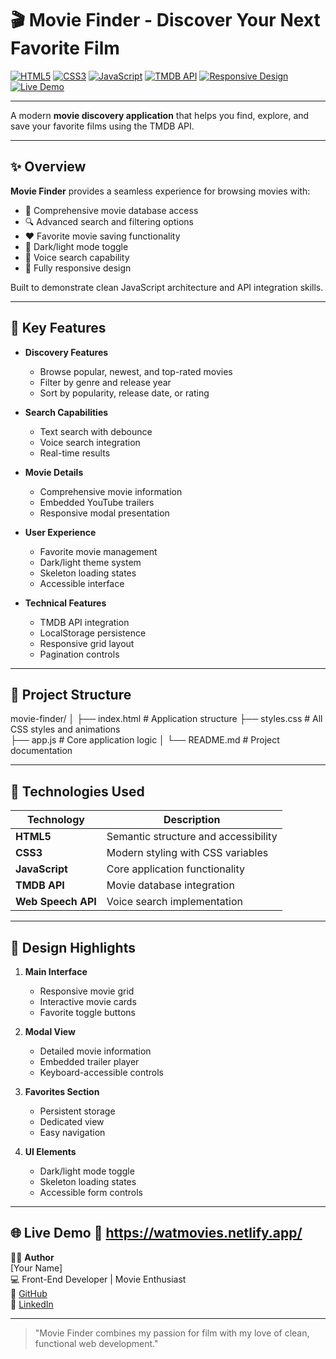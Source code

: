 # 🎬 Movie Finder - Discover Your Next Favorite Film

[![HTML5](https://img.shields.io/badge/HTML5-E34F26?style=for-the-badge&logo=html5&logoColor=white)](#)
[![CSS3](https://img.shields.io/badge/CSS3-1572B6?style=for-the-badge&logo=css3&logoColor=white)](#)
[![JavaScript](https://img.shields.io/badge/JavaScript-F7DF1E?style=for-the-badge&logo=javascript&logoColor=black)](#)
[![TMDB API](https://img.shields.io/badge/TMDB_API-01D277?style=for-the-badge&logo=themoviedatabase&logoColor=white)](#)
[![Responsive Design](https://img.shields.io/badge/Responsive-Design-00C896?style=for-the-badge)](#)
[![Live Demo](https://img.shields.io/badge/Live-Demo-ff69b4?style=for-the-badge&logo=github)](https://watmovies.netlify.app/)

---

A modern **movie discovery application** that helps you find, explore, and save your favorite films using the TMDB API.

---

## ✨ Overview

**Movie Finder** provides a seamless experience for browsing movies with:

- 🎥 Comprehensive movie database access
- 🔍 Advanced search and filtering options
- ❤️ Favorite movie saving functionality
- 🌙 Dark/light mode toggle
- 🎤 Voice search capability
- 📱 Fully responsive design

Built to demonstrate clean JavaScript architecture and API integration skills.

---

## 🔧 Key Features

- **Discovery Features**
  - Browse popular, newest, and top-rated movies
  - Filter by genre and release year
  - Sort by popularity, release date, or rating

- **Search Capabilities**
  - Text search with debounce
  - Voice search integration
  - Real-time results

- **Movie Details**
  - Comprehensive movie information
  - Embedded YouTube trailers
  - Responsive modal presentation

- **User Experience**
  - Favorite movie management
  - Dark/light theme system
  - Skeleton loading states
  - Accessible interface

- **Technical Features**
  - TMDB API integration
  - LocalStorage persistence
  - Responsive grid layout
  - Pagination controls

---

## 📁 Project Structure

movie-finder/
│
├── index.html       # Application structure
├── styles.css       # All CSS styles and animations  
├── app.js           # Core application logic
│
└── README.md        # Project documentation

---

## 🧠 Technologies Used

| Technology        | Description                                |
|-------------------|--------------------------------------------|
| **HTML5**         | Semantic structure and accessibility      |
| **CSS3**          | Modern styling with CSS variables         |
| **JavaScript**    | Core application functionality           |
| **TMDB API**      | Movie database integration               |
| **Web Speech API**| Voice search implementation              |

---

## 🎨 Design Highlights

1. **Main Interface**
   - Responsive movie grid
   - Interactive movie cards
   - Favorite toggle buttons

2. **Modal View**
   - Detailed movie information
   - Embedded trailer player
   - Keyboard-accessible controls

3. **Favorites Section**
   - Persistent storage
   - Dedicated view
   - Easy navigation

4. **UI Elements**
   - Dark/light mode toggle
   - Skeleton loading states
   - Accessible form controls


---
🌐 Live Demo
🔗 https://watmovies.netlify.app/
---


🧑‍💻 **Author**  
[Your Name]  
💻 Front-End Developer | Movie Enthusiast  
🔗 [GitHub](https://github.com/SHASHWAT13244)  
🔗 [LinkedIn](https://www.linkedin.com/in/shashwat-khandelwal-a0564532b/)  

---

> "Movie Finder combines my passion for film with my love of clean, functional web development."
